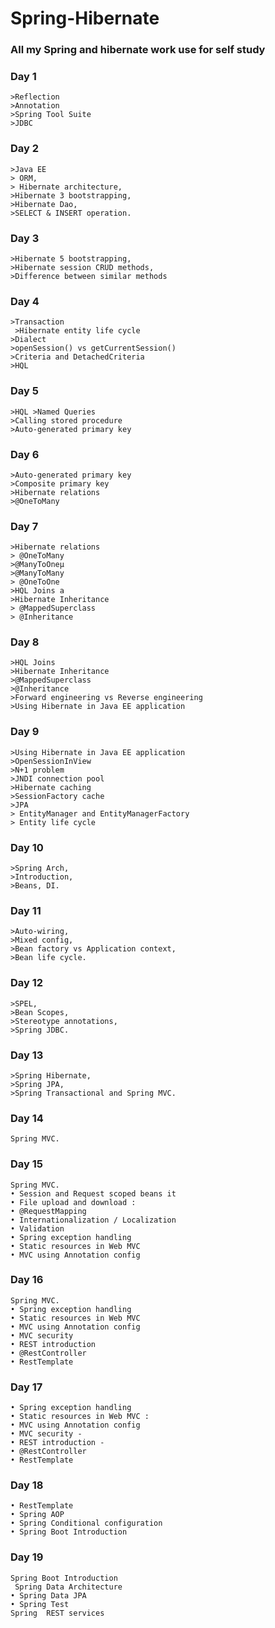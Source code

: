 # Spring-Hibernate
### All my Spring and hibernate work use for self study

### Day 1
    >Reflection
    >Annotation 
    >Spring Tool Suite
    >JDBC

### Day 2
    >Java EE
    > ORM,
    > Hibernate architecture, 
    >Hibernate 3 bootstrapping, 
    >Hibernate Dao, 
    >SELECT & INSERT operation. 

### Day 3
    >Hibernate 5 bootstrapping, 
    >Hibernate session CRUD methods, 
    >Difference between similar methods

### Day 4
    >Transaction 
     >Hibernate entity life cycle  
    >Dialect 
    >openSession() vs getCurrentSession() 
    >Criteria and DetachedCriteria 
    >HQL 

### Day 5
    >HQL >Named Queries 
    >Calling stored procedure
    >Auto-generated primary key 

### Day 6
    >Auto-generated primary key
    >Composite primary key 
    >Hibernate relations 
    >@OneToMany  

### Day 7
    >Hibernate relations
    > @OneToMany 
    >@ManyToOneμ 
    >@ManyToMany 
    > @OneToOne 
    >HQL Joins a 
    >Hibernate Inheritance
    > @MappedSuperclass 
    > @Inheritance 

### Day 8
    >HQL Joins 
    >Hibernate Inheritance 
    >@MappedSuperclass 
    >@Inheritance 
    >Forward engineering vs Reverse engineering 
    >Using Hibernate in Java EE application 

### Day 9
    >Using Hibernate in Java EE application
    >OpenSessionInView 
    >N+1 problem 
    >JNDI connection pool 
    >Hibernate caching 
    >SessionFactory cache 
    >JPA 
    > EntityManager and EntityManagerFactory  
    > Entity life cycle 

### Day 10
    >Spring Arch, 
    >Introduction, 
    >Beans, DI.

### Day 11
    >Auto-wiring,
    >Mixed config, 
    >Bean factory vs Application context, 
    >Bean life cycle.

### Day 12
    >SPEL, 
    >Bean Scopes,
    >Stereotype annotations, 
    >Spring JDBC.


 ### Day 13
    >Spring Hibernate, 
    >Spring JPA, 
    >Spring Transactional and Spring MVC.
    

 ### Day 14
    Spring MVC.

 ### Day 15
    Spring MVC.
    • Session and Request scoped beans it 
    • File upload and download : 
    • @RequestMapping 
    • Internationalization / Localization 
    • Validation 
    • Spring exception handling 
    • Static resources in Web MVC 
    • MVC using Annotation config 

 ### Day 16
    Spring MVC.
    • Spring exception handling 
    • Static resources in Web MVC 
    • MVC using Annotation config 
    • MVC security 
    • REST introduction 
    • @RestController 
    • RestTemplate
    
   ### Day 17
    • Spring exception handling 
    • Static resources in Web MVC : 
    • MVC using Annotation config
    • MVC security - 
    • REST introduction - 
    • @RestController 
    • RestTemplate 

   ### Day 18   
    • RestTemplate 
    • Spring AOP 
    • Spring Conditional configuration 
    • Spring Boot Introduction 

  ### Day 19  
    Spring Boot Introduction
     Spring Data Architecture 
    • Spring Data JPA 
    • Spring Test
    Spring  REST services 

    
    
    
    
    
    
    
    
    
    
    
    

